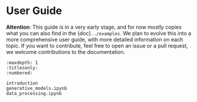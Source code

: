 # User Guide

**Attention**: This guide is in a very early stage, and for now mostly copies what you can also find in the {doc}`../examples`.
We plan to evolve this into a more comprehensive user guide, with more detailed information on each topic.
If you want to contribute, feel free to open an issue or a pull request, we welcome contributions to the documentation.

```{toctree}
:maxdepth: 1
:titlesonly:
:numbered:

introduction
generative_models.ipynb
data_processing.ipynb
```
